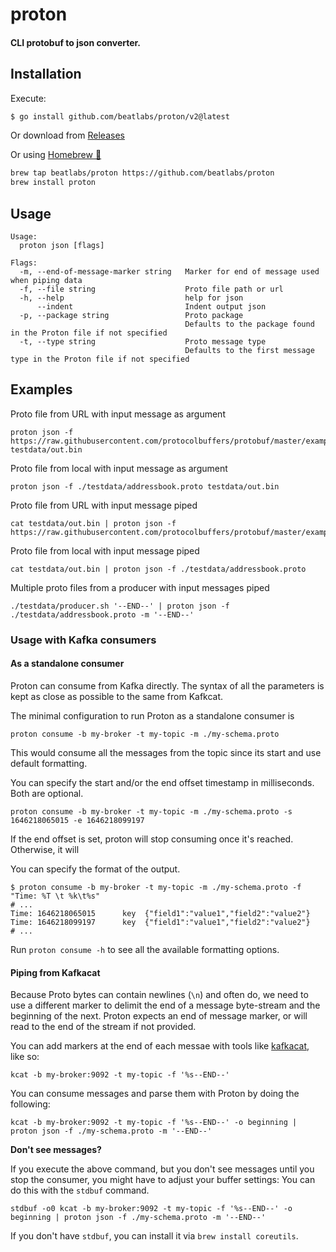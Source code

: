 # proton

#### CLI protobuf to json converter.

## Installation

Execute:

```bash
$ go install github.com/beatlabs/proton/v2@latest
```
Or download from [Releases](https://github.com/beatlabs/proton/releases)

Or using [Homebrew 🍺](https://brew.sh)

```bash
brew tap beatlabs/proton https://github.com/beatlabs/proton
brew install proton
```

## Usage

```shell script
Usage:
  proton json [flags]

Flags:
  -m, --end-of-message-marker string   Marker for end of message used when piping data
  -f, --file string                    Proto file path or url
  -h, --help                           help for json
      --indent                         Indent output json
  -p, --package string                 Proto package
                                       Defaults to the package found in the Proton file if not specified
  -t, --type string                    Proto message type
                                       Defaults to the first message type in the Proton file if not specified
```

## Examples

Proto file from URL with input message as argument
```shell script
proton json -f https://raw.githubusercontent.com/protocolbuffers/protobuf/master/examples/addressbook.proto testdata/out.bin
```

Proto file from local with input message as argument
```shell script
proton json -f ./testdata/addressbook.proto testdata/out.bin
```

Proto file from URL with input message piped
```shell script
cat testdata/out.bin | proton json -f https://raw.githubusercontent.com/protocolbuffers/protobuf/master/examples/addressbook.proto
```

Proto file from local with input message piped
```shell script
cat testdata/out.bin | proton json -f ./testdata/addressbook.proto
```

Multiple proto files from a producer with input messages piped
```shell script
./testdata/producer.sh '--END--' | proton json -f ./testdata/addressbook.proto -m '--END--'
```

### Usage with Kafka consumers

#### As a standalone consumer

Proton can consume from Kafka directly. The syntax of all the parameters is kept as close as possible to the same from Kafkcat.

The minimal configuration to run Proton as a standalone consumer is
```shell
proton consume -b my-broker -t my-topic -m ./my-schema.proto
```
This would consume all the messages from the topic since its start and use default formatting.

You can specify the start and/or the end offset timestamp in milliseconds. Both are optional.
```shell
proton consume -b my-broker -t my-topic -m ./my-schema.proto -s 1646218065015 -e 1646218099197
```
If the end offset is set, proton will stop consuming once it's reached. Otherwise, it will 

You can specify the format of the output.
```shell
$ proton consume -b my-broker -t my-topic -m ./my-schema.proto -f "Time: %T \t %k\t%s"
# ...
Time: 1646218065015 	 key  {"field1":"value1","field2":"value2"}
Time: 1646218099197 	 key  {"field1":"value1","field2":"value2"}
# ... 
```
Run `proton consume -h` to see all the available formatting options.

#### Piping from Kafkacat

Because Proto bytes can contain newlines (`\n`) and often do,
we need to use a different marker to delimit the end of a message byte-stream and the beginning of the next.
Proton expects an end of message marker, or will read to the end of the stream if not provided.

You can add markers at the end of each messae with tools like [kafkacat](https://github.com/edenhill/kcat), like so:

```shell script
kcat -b my-broker:9092 -t my-topic -f '%s--END--'
```

You can consume messages and parse them with Proton by doing the following:

```shell script
kcat -b my-broker:9092 -t my-topic -f '%s--END--' -o beginning | proton json -f ./my-schema.proto -m '--END--'
```

**Don't see messages?**

If you execute the above command, but you don't see messages until you stop the consumer, you might have to adjust your buffer settings:
You can do this with the `stdbuf` command.

```shell script
stdbuf -o0 kcat -b my-broker:9092 -t my-topic -f '%s--END--' -o beginning | proton json -f ./my-schema.proto -m '--END--'
```

If you don't have `stdbuf`, you can install it via `brew install coreutils`.

